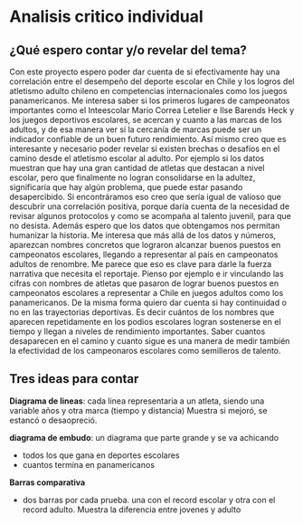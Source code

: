 # Analisis critico individual
## ¿Qué espero contar y/o revelar del tema?
Con este proyecto espero poder dar cuenta de si efectivamente hay una correlación entre el desempeño del deporte escolar en Chile y los logros del atletismo adulto chileno en competencias internacionales como los juegos panamericanos. Me interesa saber si los primeros lugares de campeonatos importantes como el Inteescolar Mario Correa Letelier e Ilse Barends Heck y los juegos deportivos escolares, se acercan y cuanto a las marcas de los adultos, y de esa manera ver si la cercanía de marcas puede ser un indicador confiable de un buen futuro rendimiento. Así mismo creo que es interesante y necesario poder revelar si existen brechas o desafíos en el camino desde el atletismo escolar al adulto. Por ejemplo si los datos muestran que hay una gran cantidad de atletas que destacan a nivel escolar, pero que finalmente no logran consolidarse en la adultez, significaría que hay algún problema, que puede estar pasando desapercibido. Si encontráramos eso creo que sería igual de valioso que descubrir una correlación positiva, porque daría cuenta de la necesidad de revisar algunos protocolos y como se acompaña al talento juvenil, para que no desista.
Además espero que los datos que obtengamos nos permitan humanizar la historia. Me interesa que más allá de los datos y números, aparezcan nombres concretos que lograron alcanzar buenos puestos en campeonatos escolares, llegando a representar al país en campeonatos adultos de renombre. Me parece que eso es clave para darle la fuerza narrativa que necesita el reportaje. Pienso por ejemplo e ir vinculando las cifras con nombres de atletas que pasaron de lograr buenos puestos en campeonatos escolares a representar a Chile en juegos adultos como los panamericanos.
De la misma forma quiero dar cuenta si  hay continuidad o no en las trayectorias deportivas. Es decir cuántos de los nombres que aparecen repetidamente en los podios escolares logran sostenerse en el tiempo y llegan a niveles de rendimiento importantes. Saber cuantos desaparecen en el camino y cuanto sigue es una manera de medir también la efectividad de los campeonaros escolares como semilleros de talento.

## Tres ideas para contar
**Diagrama de lineas**: cada linea representaria a un atleta, siendo una variable años y otra marca (tiempo y distancia) Muestra si mejoró, se estancó o desaopreció.

**diagrama de embudo**: un diagrama que parte grande y se va achicando
- todos los que gana en deportes escolares
- cuantos termina en panamericanos

 **Barras comparativa**
- dos barras por cada prueba. una con el record escolar y otra con el record adulto. Muestra la diferencia entre jovenes y adulto

